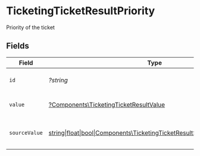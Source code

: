 # TicketingTicketResultPriority

Priority of the ticket


## Fields

| Field                                                                                                                                    | Type                                                                                                                                     | Required                                                                                                                                 | Description                                                                                                                              | Example                                                                                                                                  |
| ---------------------------------------------------------------------------------------------------------------------------------------- | ---------------------------------------------------------------------------------------------------------------------------------------- | ---------------------------------------------------------------------------------------------------------------------------------------- | ---------------------------------------------------------------------------------------------------------------------------------------- | ---------------------------------------------------------------------------------------------------------------------------------------- |
| `id`                                                                                                                                     | *?string*                                                                                                                                | :heavy_minus_sign:                                                                                                                       | The id of the ticket priority.                                                                                                           | 001                                                                                                                                      |
| `value`                                                                                                                                  | [?Components\TicketingTicketResultValue](../../Models/Components/TicketingTicketResultValue.md)                                          | :heavy_minus_sign:                                                                                                                       | The priority of the ticket.                                                                                                              | medium                                                                                                                                   |
| `sourceValue`                                                                                                                            | [string\|float\|bool\|Components\TicketingTicketResultSourceValue4\|array\|null](../../Models/Components/TicketingTicketResultSourceValue.md) | :heavy_minus_sign:                                                                                                                       | The source value of the ticket priority.                                                                                                 | Normal                                                                                                                                   |
